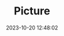 ---
weight: 1
images:
- /images/edited/176.jpeg
title: Picture
date: 2023-10-20 12:48:02
tags: [luminarneo,work,ilce7m3,dog]
---
